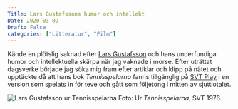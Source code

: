 ```yaml
---
Title: Lars Gustafssons humor och intellekt
Date: 2020-03-09
Draft: False
categories: ["Litteratur", "Film"]
---
```


Kände en plötslig saknad efter [Lars Gustafsson](https://sv.wikipedia.org/wiki/Lars_Gustafsson) och hans underfundiga humor och intellektuella skärpa när jag vaknade i morse. Efter uträttat dagsverke började jag söka mig fram efter artiklar och klipp på nätet och upptäckte då att hans bok _Tennisspelarna_ fanns tillgänglig på [SVT Play](https://archive.fo/NtuIl) i en version som spelats in för teve och gått som följetong i mitten av sjuttiotalet. 

![Lars Gustafsson ur Tennisspelarna](/images/larsgustafsson2.png "Lars Gustafsson i Austin, Texas (ur Tennisspelarna)") Foto: Ur *Tennisspelarna*, SVT 1976.
